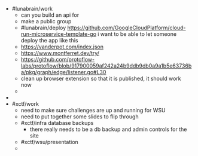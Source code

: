 - #lunabrain/work
	- can you build an api for
	- make a public group
	- #lunabrain/deploy https://github.com/GoogleCloudPlatform/cloud-run-microservice-template-go i want to be able to let someone deploy the app like this
	- https://vanderpot.com/index.json
	- https://www.montferret.dev/try/
	- https://github.com/protoflow-labs/protoflow/blob/917900059af242a24b9ddb9db0a9a1b5e63736ba/pkg/graph/edge/listener.go#L30
	- clean up browser extension so that it is published, it should work now
	-
-
- #xctf/work
	- need to make sure challenges are up and running for WSU
	- need to put together some slides to flip through
	- #xctf/infra database backups
		- there really needs to be a db backup and admin controls for the site
	- #xctf/wsu/presentation
	-